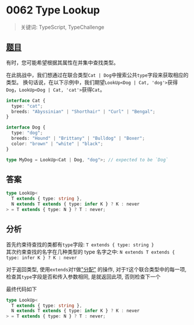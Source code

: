 # 0062 Type Lookup

> 关键词: TypeScript, TypeChallenge

## [题目](https://github.com/type-challenges/type-challenges/blob/master/questions/62-medium-type-lookup/README.zh-CN.md)

有时，您可能希望根据其属性在并集中查找类型。

在此挑战中，我们想通过在联合类型`Cat | Dog`中搜索公共`type`字段来获取相应的类型。
换句话说，在以下示例中，我们期望`LookUp<Dog | Cat, 'dog'>`获得`Dog`，`LookUp<Dog | Cat, 'cat'>`获得`Cat`。

```ts
interface Cat {
  type: "cat";
  breeds: "Abyssinian" | "Shorthair" | "Curl" | "Bengal";
}

interface Dog {
  type: "dog";
  breeds: "Hound" | "Brittany" | "Bulldog" | "Boxer";
  color: "brown" | "white" | "black";
}

type MyDog = LookUp<Cat | Dog, "dog">; // expected to be `Dog`
```

## 答案

```ts
type LookUp<
  T extends { type: string },
  N extends T extends { type: infer K } ? K : never
> = T extends { type: N } ? T : never;
```

## 分析

首先约束待查找的类都有`type`字段: `T extends { type: string }`  
其次约束查找的名字在几种类型的 type 名字之中: `N extends T extends { type: infer K } ? K : never`

对于返回类型, 使用`extends`对`T`做["分配"](https://www.typescriptlang.org/docs/handbook/2/conditional-types.html#distributive-conditional-types)
的操作, 对于`T`这个联合类型中的每一项, 检查其`type`字段是否和传入参数相同, 是就返回此项, 否则检查下一个

最终代码如下

```ts
type LookUp<
  T extends { type: string },
  N extends T extends { type: infer K } ? K : never
> = T extends { type: N } ? T : never;
```
